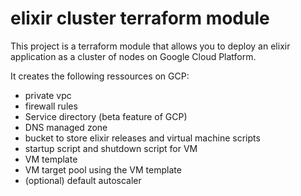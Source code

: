 # elixir cluster terraform module

This project is a terraform module that allows you to deploy an elixir application as a cluster of nodes on Google Cloud Platform.

It creates the following ressources on GCP:

- private vpc
- firewall rules
- Service directory (beta feature of GCP)
- DNS managed zone
- bucket to store elixir releases and virtual machine scripts
- startup script and shutdown script for VM
- VM template
- VM target pool using the VM template
- (optional) default autoscaler
